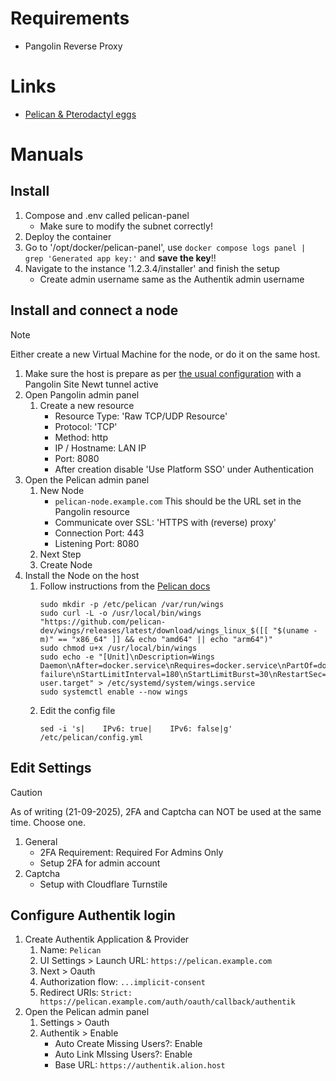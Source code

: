 # Requirements
 - Pangolin Reverse Proxy
# Links
 - [Pelican & Pterodactyl eggs](https://pelican-eggs.github.io)
# Manuals
## Install
1. Compose and .env called pelican-panel
     - Make sure to modify the subnet correctly!
2. Deploy the container
3. Go to '/opt/docker/pelican-panel', use `docker compose logs panel | grep 'Generated app key:'` and **save the key**!!
4. Navigate to the instance '1.2.3.4/installer' and finish the setup
     - Create admin username same as the Authentik admin username

## Install and connect a node

> [!NOTE]
> Either create a new Virtual Machine for the node, or do it on the same host.

1. Make sure the host is prepare as per [the usual configuration](https://github.com/platnub/container-host-templates/tree/main/virtual-machines) with a Pangolin Site Newt tunnel active
2. Open Pangolin admin panel
    1. Create a new resource
       - Resource Type: 'Raw TCP/UDP Resource'
       - Protocol: 'TCP'
       - Method: http
       - IP / Hostname: LAN IP
       - Port: 8080
       - After creation disable 'Use Platform SSO' under Authentication
3. Open the Pelican admin panel
    1. New Node
       - `pelican-node.example.com` This should be the URL set in the Pangolin resource
       - Communicate over SSL: 'HTTPS with (reverse) proxy'
       - Connection Port: 443
       - Listening Port: 8080
    2. Next Step
    3. Create Node
4. Install the Node on the host
    1. Follow instructions from the [Pelican docs](https://pelican.dev/docs/wings/install)
       ```
       sudo mkdir -p /etc/pelican /var/run/wings
       sudo curl -L -o /usr/local/bin/wings "https://github.com/pelican-dev/wings/releases/latest/download/wings_linux_$([[ "$(uname -m)" == "x86_64" ]] && echo "amd64" || echo "arm64")"
       sudo chmod u+x /usr/local/bin/wings
       sudo echo -e "[Unit]\nDescription=Wings Daemon\nAfter=docker.service\nRequires=docker.service\nPartOf=docker.service\n\n[Service]\nUser=root\nWorkingDirectory=/etc/pelican\nLimitNOFILE=4096\nPIDFile=/var/run/wings/daemon.pid\nExecStart=/usr/local/bin/wings\nRestart=on-failure\nStartLimitInterval=180\nStartLimitBurst=30\nRestartSec=5s\n\n[Install]\nWantedBy=multi-user.target" > /etc/systemd/system/wings.service
       sudo systemctl enable --now wings
       ```
    2. Edit the config file
       ```
       sed -i 's|    IPv6: true|    IPv6: false|g' /etc/pelican/config.yml
       ```

## Edit Settings

> [!CAUTION]
> As of writing (21-09-2025), 2FA and Captcha can NOT be used at the same time. Choose one.

1. General
     - 2FA Requirement: Required For Admins Only
     - Setup 2FA for admin account
2. Captcha
     - Setup with Cloudflare Turnstile

## Configure Authentik login
1. Create Authentik Application & Provider
    1. Name: `Pelican`
    2. UI Settings > Launch URL: `https://pelican.example.com`
    3. Next > Oauth
    4. Authorization flow: `...implicit-consent`
    5. Redirect URIs: `Strict: https://pelican.example.com/auth/oauth/callback/authentik`
3. Open the Pelican admin panel
    1. Settings > Oauth
    2. Authentik > Enable
         - Auto Create Missing Users?: Enable
         - Auto Link MIssing Users?: Enable
         - Base URL: `https://authentik.alion.host`
